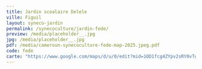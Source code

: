 ```yaml
---
title: Jardin scoalaire Delele
ville: Figuil
layout: syneco-jardin
permalink: /synecoculture/jardin-fede/
preview: /media/placeholder__.jpg
jpg: /media/placeholder__.jpg
pdf: /media/cameroun-synecoculture-fede-map-2025.jpeg.pdf
code: fede
carte: "https://www.google.com/maps/d/u/0/edit?mid=1OD1fcg4ZYpv2sRY0vTgWqwvDEmE3EgI&ll=9.727247162913244%2C13.999931859678085&z=21"
---
```

